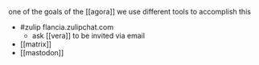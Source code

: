 one of the goals of the [[agora]] we use different tools to accomplish this

- #zulip flancia.zulipchat.com
	- ask [[vera]] to be invited via email
- [[matrix]]
- [[mastodon]]